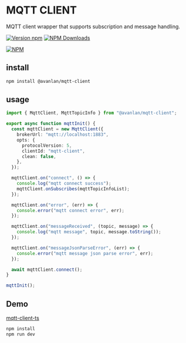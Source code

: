 # MQTT CLIENT

MQTT client wrapper that supports subscription and message handling.

[![Version npm](https://img.shields.io/npm/v/@avanlan/mqtt-client.svg?style=flat-square)](https://www.npmjs.com/package/@avanlan/mqtt-client)
[![NPM Downloads](https://img.shields.io/npm/dw/%40avanlan%2Fmqtt-client)](https://www.npmjs.com/package/@avanlan/mqtt-client)

[![NPM](https://nodei.co/npm/@avanlan/mqtt-client.png?downloads=true&downloadRank=true)](https://nodei.co/npm/@avanlan/mqtt-client/)

## install

```bash
npm install @avanlan/mqtt-client
```

## usage

```typescript
import { MqttClient, MqttTopicInfo } from "@avanlan/mqtt-client";

export async function mqttInit() {
  const mqttClient = new MqttClient({
    brokerUrl: "mqtt://localhost:1883",
    opts: {
      protocolVersion: 5,
      clientId: "mqtt-client",
      clean: false,
    },
  });

  mqttClient.on("connect", () => {
    console.log("mqtt connect success");
    mqttClient.onSubscribes(mqttTopicInfoList);
  });

  mqttClient.on("error", (err) => {
    console.error("mqtt connect error", err);
  });

  mqttClient.on("messageReceived", (topic, message) => {
    console.log("mqtt message", topic, message.toString());
  });

  mqttClient.on("messageJsonParseError", (err) => {
    console.error("mqtt message json parse error", err);
  });

  await mqttClient.connect();
}

mqttInit();
```

## Demo

[mqtt-client-ts](./demo/index.ts)

```bash
npm install
npm run dev
```
